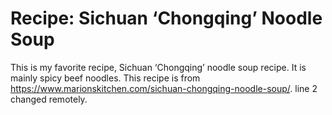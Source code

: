 # Recipe: Sichuan ‘Chongqing’ Noodle Soup
This is my favorite recipe, Sichuan ‘Chongqing’ noodle soup recipe. It is mainly spicy beef noodles. This recipe is from https://www.marionskitchen.com/sichuan-chongqing-noodle-soup/. line 2 changed remotely.

